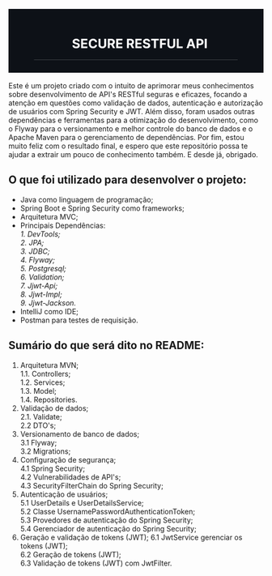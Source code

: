 ![Título](images/ReadmeTitle.png)

Este é um projeto criado com o intuito de aprimorar meus conhecimentos sobre
desenvolvimento de API's RESTful seguras e eficazes, focando a atenção 
em questões como validação de dados, autenticação e autorização de usuários com
Spring Security e JWT. Além disso, foram usados outras dependências e ferramentas 
para a otimização do desenvolvimento, como o Flyway para o versionamento e melhor
controle do banco de dados e o Apache Maven para o gerenciamento de dependências. 
Por fim, estou muito feliz com o resultado final, e espero que este repositório 
possa te ajudar a extrair um pouco de conhecimento também. E desde já, obrigado.

## O que foi utilizado para desenvolver o projeto:


- Java como linguagem de programação;
- Spring Boot e Spring Security como frameworks;
- Arquitetura MVC;
- Principais Dependências:<br>
*1. DevTools;*<br>
*2. JPA;*<br>
*3. JDBC;*<br>
*4. Flyway;*<br>
*5. Postgresql;*<br>
*6. Validation;*<br>
*7. Jjwt-Api;*<br>
*8. Jjwt-Impl;*<br>
*9. Jjwt-Jackson.*<br>
- IntelliJ como IDE;
- Postman para testes de requisição.

## Sumário do que será dito no README:

1. Arquitetura MVN;<br>
1.1. Controllers;<br>
1.2. Services;<br>
1.3. Model;<br>
1.4. Repositories.<br>
2. Validação de dados;<br>
   2.1. Validate;<br>
   2.2 DTO's;<br>
3. Versionamento de banco de dados;<br>
   3.1 Flyway;<br>
   3.2 Migrations;<br>
4. Configuração de segurança;<br>
   4.1 Spring Security;<br>
   4.2 Vulnerabilidades de API's;<br>
   4.3 SecurityFilterChain do Spring Security;<br>
5. Autenticação de usuários;<br>
   5.1 UserDetails e UserDetailsService;<br>
   5.2 Classe UsernamePasswordAuthenticationToken;<br>
   5.3 Provedores de autenticação do Spring Security;<br>
   5.4 Gerenciador de autenticação do Spring Security;<br>
6. Geração e validação de tokens (JWT);
   6.1 JwtService gerenciar os tokens (JWT);<br>
   6.2 Geração de tokens (JWT);<br>
   6.3 Validação de tokens (JWT) com JwtFilter.<br>








